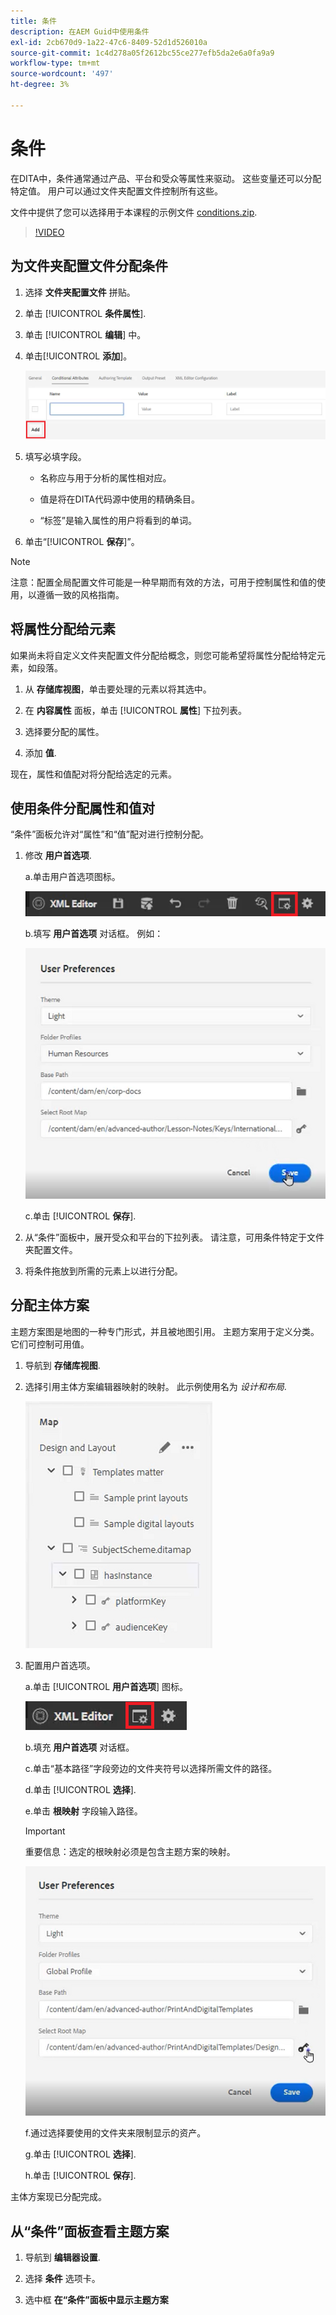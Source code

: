 ```yaml
---
title: 条件
description: 在AEM Guid中使用条件
exl-id: 2cb670d9-1a22-47c6-8409-52d1d526010a
source-git-commit: 1c4d278a05f2612bc55ce277efb5da2e6a0fa9a9
workflow-type: tm+mt
source-wordcount: '497'
ht-degree: 3%

---
```


# 条件

在DITA中，条件通常通过产品、平台和受众等属性来驱动。 这些变量还可以分配特定值。 用户可以通过文件夹配置文件控制所有这些。

文件中提供了您可以选择用于本课程的示例文件 [conditions.zip](assets/conditions.zip).

>[!VIDEO](https://video.tv.adobe.com/v/342755?quality=12&learn=on)

## 为文件夹配置文件分配条件

1. 选择 **文件夹配置文件** 拼贴。

2. 单击 [!UICONTROL **条件属性**].

3. 单击 [!UICONTROL **编辑**] 中。

4. 单击&#x200B;[!UICONTROL **添加**]。

   ![文件夹配置文件中的条件](images/lesson-13/add-name.png)

5. 填写必填字段。

   - 名称应与用于分析的属性相对应。

   - 值是将在DITA代码源中使用的精确条目。

   - “标签”是输入属性的用户将看到的单词。

6. 单击“[!UICONTROL **保存**]”。

>[!NOTE]
>
>注意：配置全局配置文件可能是一种早期而有效的方法，可用于控制属性和值的使用，以遵循一致的风格指南。

## 将属性分配给元素

如果尚未将自定义文件夹配置文件分配给概念，则您可能希望将属性分配给特定元素，如段落。

1. 从 **存储库视图**，单击要处理的元素以将其选中。

2. 在 **内容属性** 面板，单击 [!UICONTROL **属性**] 下拉列表。

3. 选择要分配的属性。

4. 添加 **值**.

现在，属性和值配对将分配给选定的元素。

## 使用条件分配属性和值对

“条件”面板允许对“属性”和“值”配对进行控制分配。

1. 修改 **用户首选项**.

   a.单击用户首选项图标。

   ![“用户首选项”图标](images/lesson-13/user-prefs-icon.png)

   b.填写 **用户首选项** 对话框。 例如：

   ![用户首选项](images/lesson-13/user-preferences.png)

   c.单击 [!UICONTROL **保存**].

2. 从“条件”面板中，展开受众和平台的下拉列表。 请注意，可用条件特定于文件夹配置文件。

3. 将条件拖放到所需的元素上以进行分配。

## 分配主体方案

主题方案图是地图的一种专门形式，并且被地图引用。 主题方案用于定义分类。 它们可控制可用值。

1. 导航到 **存储库视图**.

2. 选择引用主体方案编辑器映射的映射。 此示例使用名为 _设计和布局_.

   ![用户首选项](images/lesson-13/subject-scheme-map.png)

3. 配置用户首选项。

   a.单击 [!UICONTROL **用户首选项**] 图标。

   ![用户首选项](images/lesson-13/user-prefs-icon-2.png)

   b.填充 **用户首选项** 对话框。

   c.单击“基本路径”字段旁边的文件夹符号以选择所需文件的路径。

   d.单击 [!UICONTROL **选择**].

   e.单击 **根映射** 字段输入路径。

   >[!IMPORTANT]
   >
   >重要信息：选定的根映射必须是包含主题方案的映射。

   ![用户首选项](images/lesson-13/user-preferences-2.png)

   f.通过选择要使用的文件夹来限制显示的资产。

   g.单击 [!UICONTROL **选择**].

   h.单击 [!UICONTROL **保存**].

主体方案现已分配完成。

## 从“条件”面板查看主题方案

1. 导航到 **编辑器设置**.

2. 选择 **条件** 选项卡。

3. 选中框 **在“条件”面板中显示主题方案**
